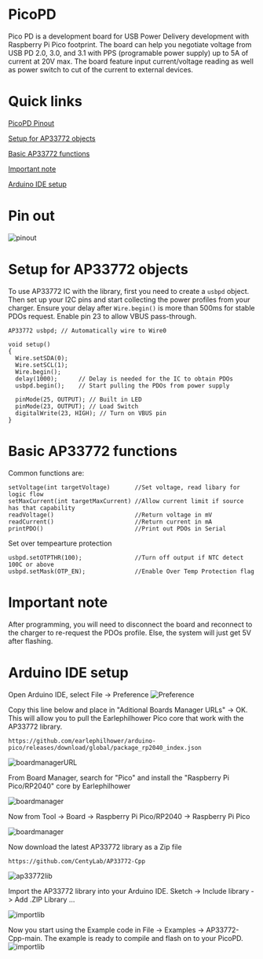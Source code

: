 # PicoPD
Pico PD is a development board for USB Power Delivery development with Raspberry Pi Pico footprint. The board can help you negotiate voltage from USB PD 2.0, 3.0, and 3.1 with PPS (programable power supply) up to 5A of current at 20V max. The board feature input current/voltage reading as well as power switch to cut of the current to external devices.

# Quick links

[PicoPD Pinout](#picopd-pinout)

[Setup for AP33772 objects](#setup-for-ap33772-objects)

[Basic AP33772 functions](#basic-ap33772-functions)

[Important note](#important-note)

[Arduino IDE setup](#arduino-ide-setup)

# Pin out
![pinout](https://github.com/CentyLab/PicoPD/blob/main/Hardware/PicoPD%20Pin%20Out.png?raw=true)


# Setup for AP33772 objects
To use AP33772 IC with the library, first you need to create a `usbpd` object. Then set up your I2C pins and start collecting the power profiles from your charger. Ensure your delay after `Wire.begin()` is more than 500ms for stable PDOs request. Enable pin 23 to allow VBUS pass-through.
```
AP33772 usbpd; // Automatically wire to Wire0

void setup()
{
  Wire.setSDA(0);
  Wire.setSCL(1);
  Wire.begin();
  delay(1000); 		// Delay is needed for the IC to obtain PDOs
  usbpd.begin(); 	// Start pulling the PDOs from power supply

  pinMode(25, OUTPUT); // Built in LED
  pinMode(23, OUTPUT); // Load Switch
  digitalWrite(23, HIGH); // Turn on VBUS pin
}

```

# Basic AP33772 functions
Common functions are:
```
setVoltage(int targetVoltage)       //Set voltage, read libary for logic flow
setMaxCurrent(int targetMaxCurrent) //Allow current limit if source has that capability
readVoltage()                       //Return voltage in mV
readCurrent()                       //Return current in mA
printPDO()                          //Print out PDOs in Serial
```

Set over tempearture protection
```
usbpd.setOTPTHR(100);               //Turn off output if NTC detect 100C or above
usbpd.setMask(OTP_EN);              //Enable Over Temp Protection flag
```

# Important note
After programming, you will need to disconnect the board and reconnect to the charger to re-request the PDOs profile. Else, the system will just get 5V after flashing.

# Arduino IDE setup
Open Arduino IDE, select File -> Preference
![Preference](https://github.com/CentyLab/PicoPD/blob/main/Documentation/doc1.png?raw=true)

Copy this line below and place in "Aditional Boards Manager URLs" -> OK. This will allow you to pull the Earlephilhower Pico core that work with the AP33772 library.

```
https://github.com/earlephilhower/arduino-pico/releases/download/global/package_rp2040_index.json
```
![boardmanagerURL](https://github.com/CentyLab/PicoPD/blob/main/Documentation/doc2.png?raw=true)

From Board Manager, search for "Pico" and install the "Raspberry Pi Pico/RP2040" core by Earlephilhower

![boardmanager](https://github.com/CentyLab/PicoPD/blob/main/Documentation/doc3.png?raw=true)

Now from Tool -> Board -> Raspberry Pi Pico/RP2040 -> Raspberry Pi Pico

![boardmanager](https://github.com/CentyLab/PicoPD/blob/main/Documentation/doc4.png?raw=true)

Now download the latest AP33772 library as a Zip file

```
https://github.com/CentyLab/AP33772-Cpp

```
![ap33772lib](https://github.com/CentyLab/PicoPD/blob/main/Documentation/doc5.png?raw=true)

Import the AP33772 library into your Arduino IDE. Sketch -> Include library -> Add .ZIP Library ...

![importlib](https://github.com/CentyLab/PicoPD/blob/main/Documentation/doc6.png?raw=true)

Now you start using the Example code in File -> Examples -> AP33772-Cpp-main. The example is ready to compile and flash on to your PicoPD.
![importlib](https://github.com/CentyLab/PicoPD/blob/main/Documentation/doc8.png?raw=true)